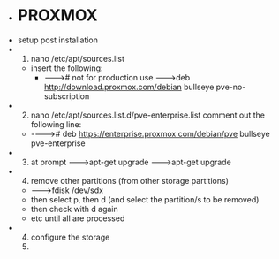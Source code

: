 - # PROXMOX
- setup post installation
- 1. nano /etc/apt/sources.list
	- insert the following:
		- ---># not for production use
		  --->deb http://download.proxmox.com/debian bullseye pve-no-subscription
- 2. nano /etc/apt/sources.list.d/pve-enterprise.list
  comment out the following line:
	- ----># deb https://enterprise.proxmox.com/debian/pve bullseye pve-enterprise
- 3. at prompt 
  --->apt-get upgrade
  --->apt-get upgrade
- 4. remove other partitions (from other storage partitions)
	- --->fdisk /dev/sdx
	- then select p, then d (and select the partition/s to be removed)
	- then check with d again
	- etc until all are processed
- 4. configure the storage
  5.